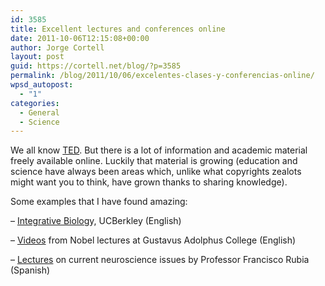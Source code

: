 ```yaml
---
id: 3585
title: Excellent lectures and conferences online
date: 2011-10-06T12:15:08+00:00
author: Jorge Cortell
layout: post
guid: https://cortell.net/blog/?p=3585
permalink: /blog/2011/10/06/excelentes-clases-y-conferencias-online/
wpsd_autopost:
  - "1"
categories:
  - General
  - Science
---
```

We all know <a title="https://www.ted.com/" href="https://www.ted.com/" target="_blank">TED</a>. But there is a lot of information and academic material freely available online. Luckily that material is growing (education and science have always been areas which, unlike what copyrights zealots might want you to think, have grown thanks to sharing knowledge).

Some examples that I have found amazing:

– <a title="https://www.youtube.com/watch?feature=player_embedded&v=S9WtBRNydso" href="https://www.youtube.com/watch?feature=player_embedded&v=S9WtBRNydso" target="_blank">Integrative Biolog</a>y, UCBerkley (English)

– <a title="https://www.youtube.com/user/gusties" href="https://www.youtube.com/user/gusties" target="_blank">Videos</a> from Nobel lectures at Gustavus Adolphus College (English)

– <a title="https://www.colegiodeemeritos.es/CURSOSYCICLOSDECONFERENCIAS/CURSOSPRESENCIALES_Temas_actuales_en_neurociencia/seccion=33&idioma=es_ES&id=2011020818020001&activo=1.do" href="https://www.colegiodeemeritos.es/CURSOSYCICLOSDECONFERENCIAS/CURSOSPRESENCIALES_Temas_actuales_en_neurociencia/seccion=33&idioma=es_ES&id=2011020818020001&activo=1.do" target="_blank">Lectures</a> on current neuroscience issues by Professor Francisco Rubia (Spanish)